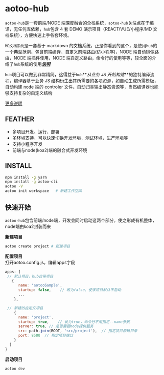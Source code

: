 # aotoo-hub

`aotoo-hub`是一套前端/NODE 端深度融合的全栈系统，`aotoo-hub`关注点在于编译，无任何库依赖，`hub`包含 4 套 DEMO 演示项目（REACT/VUE/小程序/MD 文档系统），方便快速上手各套环境。

`MD文档系统`是一套基于 markdown 的文档系统，正是你看到的这个，是使用`hub`的一个典型范例，包含前端编译，自定义前端路由(仿小程序)，NODE 端自动镜像路由，NODE 端插件使用，NODE 端自定义路由，命令行的使用等等，较全面的介绍了`hub`系统的使用[**_说明_**](http:www.agzgz.com/doc)

`hub`项目可以做到非常精简，这得益于`hub`**_从业务 JS 开始构建_**的独特编译流程，编译器基于业务 JS 结构衍生出其所需要的各项资源，如自动生成所需模板，自动构建 node 端的 controler 文件，自动归类输出静态资源等，当然编译器也能够支持复杂的自定义结构

[更多说明](http://www.agzgz.com)

## FEATHER

* 多项目开发、运行、部署
* 多环境支持，可以快速切换开发环境，测试环境，生产环境等
* 支持小程序开发
* 前端与node(koa2)端的融合式开发环境

## INSTALL

```bash
npm install -g yarn
npm install -g aotoo-cli
aotoo -V
aotoo init workspace   # 新建工作空间
```

## 快速开始

`aotoo-hub`包含前端/node端，开发会同时启动这两个部分，使之形成有机整体，node端由koa2封装而来

__新建项目__

```bash
aotoo create project # 新建项目
```

__配置项目__  
打开aotoo.config.js，编辑apps字段

```js
apps: [
 // 默认项目，hub自带项目
   {
      name: 'aotooSample',
      startup: false,    // 改为false，使该项目默认不启动
      ...
    },

 // 新建的自定义项目
    {
      name: 'project',
      startup: true,    // 设为true，命令行不用指定--name参数
      server: true, // 是否需要node提供服务
      src: path.join(ROOT, 'src/project'),  // 指定项目源码目录
      port: 8500  // 指定项目端口
    }
  ]
}
```

__启动项目__

```bash
aotoo dev
```
